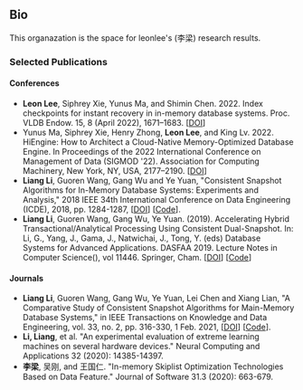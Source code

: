 ## Bio

This organazation is the space for leonlee's (李梁) research results.


### Selected Publications
#### Conferences

- **Leon Lee**, Siphrey Xie, Yunus Ma, and Shimin Chen. 2022. Index checkpoints for instant recovery in in-memory database systems. Proc. VLDB Endow. 15, 8 (April 2022), 1671–1683. [[DOI](https://doi.org/10.14778/3529337.3529350)]
- Yunus Ma, Siphrey Xie, Henry Zhong, **Leon Lee**, and King Lv. 2022. HiEngine: How to Architect a Cloud-Native Memory-Optimized Database Engine. In Proceedings of the 2022 International Conference on Management of Data (SIGMOD '22). Association for Computing Machinery, New York, NY, USA, 2177–2190. [[DOI](https://doi.org/10.1145/3514221.3526043)]
- **Liang Li**, Guoren Wang, Gang Wu and Ye Yuan, "Consistent Snapshot Algorithms for In-Memory Database Systems: Experiments and Analysis," 2018 IEEE 34th International Conference on Data Engineering (ICDE), 2018, pp. 1284-1287, [[DOI](https://doi.org/10.1109/ICDE.2018.00131)] [[Code](https://github.com/bombe-org/snapshot)].
- **Liang Li**, Guoren Wang, Gang Wu, Ye Yuan. (2019). Accelerating Hybrid Transactional/Analytical Processing Using Consistent Dual-Snapshot. In: Li, G., Yang, J., Gama, J., Natwichai, J., Tong, Y. (eds) Database Systems for Advanced Applications. DASFAA 2019. Lecture Notes in Computer Science(), vol 11446. Springer, Cham. [[DOI](https://doi.org/10.1007/978-3-030-18576-3_4)] [[Code](https://github.com/bombe-org/WHTAP)]


#### Journals
- **Liang Li**, Guoren Wang, Gang Wu, Ye Yuan, Lei Chen and Xiang Lian, "A Comparative Study of Consistent Snapshot Algorithms for Main-Memory Database Systems," in IEEE Transactions on Knowledge and Data Engineering, vol. 33, no. 2, pp. 316-330, 1 Feb. 2021, [[DOI](https://doi.org/10.1109/TKDE.2019.2930987)] [[Code](https://github.com/bombe-org/snapshot)].
- **Li, Liang**, et al. "An experimental evaluation of extreme learning machines on several hardware devices." Neural Computing and Applications 32 (2020): 14385-14397.
- **李梁**, 吴刚, and 王国仁. "In-memory Skiplist Optimization Technologies Based on Data Feature." Journal of Software 31.3 (2020): 663-679.
